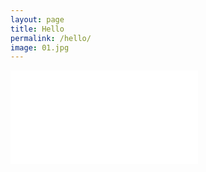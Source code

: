 ```yaml
---
layout: page
title: Hello
permalink: /hello/
image: 01.jpg
---
```


<embed src="/_data/coffee.txt">

